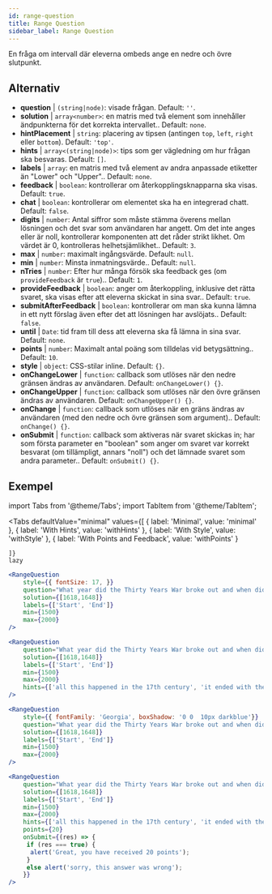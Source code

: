 ```yaml
---
id: range-question
title: Range Question
sidebar_label: Range Question
---
```


En fråga om intervall där eleverna ombeds ange en nedre och övre slutpunkt.

## Alternativ

* __question__ | `(string|node)`: visade frågan. Default: `''`.
* __solution__ | `array<number>`: en matris med två element som innehåller ändpunkterna för det korrekta intervallet.. Default: `none`.
* __hintPlacement__ | `string`: placering av tipsen (antingen `top`, `left`, `right` eller `bottom`). Default: `'top'`.
* __hints__ | `array<(string|node)>`: tips som ger vägledning om hur frågan ska besvaras. Default: `[]`.
* __labels__ | `array`: en matris med två element av andra anpassade etiketter än "Lower" och "Upper".. Default: `none`.
* __feedback__ | `boolean`: kontrollerar om återkopplingsknapparna ska visas. Default: `true`.
* __chat__ | `boolean`: kontrollerar om elementet ska ha en integrerad chatt. Default: `false`.
* __digits__ | `number`: Antal siffror som måste stämma överens mellan lösningen och det svar som användaren har angett. Om det inte anges eller är noll, kontrollerar komponenten att det råder strikt likhet. Om värdet är 0, kontrolleras helhetsjämlikhet.. Default: `3`.
* __max__ | `number`: maximalt ingångsvärde. Default: `null`.
* __min__ | `number`: Minsta inmatningsvärde.. Default: `null`.
* __nTries__ | `number`: Efter hur många försök ska feedback ges (om `provideFeedback` är `true`).. Default: `1`.
* __provideFeedback__ | `boolean`: anger om återkoppling, inklusive det rätta svaret, ska visas efter att eleverna skickat in sina svar.. Default: `true`.
* __submitAfterFeedback__ | `boolean`: kontrollerar om man ska kunna lämna in ett nytt förslag även efter det att lösningen har avslöjats.. Default: `false`.
* __until__ | `Date`: tid fram till dess att eleverna ska få lämna in sina svar. Default: `none`.
* __points__ | `number`: Maximalt antal poäng som tilldelas vid betygsättning.. Default: `10`.
* __style__ | `object`: CSS-stilar inline. Default: `{}`.
* __onChangeLower__ | `function`: callback som utlöses när den nedre gränsen ändras av användaren. Default: `onChangeLower() {}`.
* __onChangeUpper__ | `function`: callback som utlöses när den övre gränsen ändras av användaren. Default: `onChangeUpper() {}`.
* __onChange__ | `function`: callback som utlöses när en gräns ändras av användaren (med den nedre och övre gränsen som argument).. Default: `onChange() {}`.
* __onSubmit__ | `function`: callback som aktiveras när svaret skickas in; har som första parameter en "boolean" som anger om svaret var korrekt besvarat (om tillämpligt, annars "noll") och det lämnade svaret som andra parameter.. Default: `onSubmit() {}`.


## Exempel

import Tabs from '@theme/Tabs';
import TabItem from '@theme/TabItem';

<Tabs
    defaultValue="minimal"
    values={[
        { label: 'Minimal', value: 'minimal' },
        { label: 'With Hints', value: 'withHints' },
        { label: 'With Style', value: 'withStyle' },
        { label: 'With Points and Feedback', value: 'withPoints' }
        
    ]}
    lazy
>

<TabItem value="minimal">

```jsx live
<RangeQuestion
    style={{ fontSize: 17, }}
    question="What year did the Thirty Years War broke out and when did it?"
    solution={[1618,1648]}
    labels={['Start', 'End']}
    min={1500}
    max={2000}
/>
```

</TabItem>

<TabItem value="withHints">

```jsx live
<RangeQuestion
    question="What year did the Thirty Years War broke out and when did it?"
    solution={[1618,1648]}
    labels={['Start', 'End']}
    min={1500}
    max={2000}
    hints={['all this happened in the 17th century', 'it ended with the Peace of Westphalia in 1648']}
/>
```

</TabItem>

<TabItem value="withStyle">

```jsx live
<RangeQuestion
    style={{ fontFamily: 'Georgia', boxShadow: '0 0  10px darkblue'}}
    question="What year did the Thirty Years War broke out and when did it?"
    solution={[1618,1648]}
    labels={['Start', 'End']}
    min={1500}
    max={2000}
/>
```

</TabItem>

<TabItem value="withPoints">

```jsx live
<RangeQuestion
    question="What year did the Thirty Years War broke out and when did it?"
    solution={[1618,1648]}
    labels={['Start', 'End']}
    min={1500}
    max={2000}
    hints={['all this happened in the 17th century', 'it ended with the Peace of Westphalia in 1648']}
    points={20}
    onSubmit={(res) => {
     if (res === true) {
      alert('Great, you have received 20 points');
     }
     else alert('sorry, this answer was wrong');
    }}
/>
```

</TabItem>

</Tabs>
